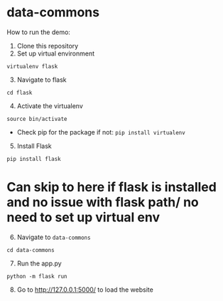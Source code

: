 # data-commons

How to run the demo:

1. Clone this repository
2. Set up virtual environment
```
virtualenv flask
```
3. Navigate to flask
```
cd flask
```
4. Activate the virtualenv
``` 
source bin/activate
```

* Check pip for the package if not:
  ``` pip install virtualenv ```

5. Install Flask
```
pip install flask
```
# Can skip to here if flask is installed and no issue with flask path/ no need to set up virtual env

6. Navigate to ``` data-commons ```
```
cd data-commons
```
7. Run the app.py
```
python -m flask run
```
8. Go to http://127.0.0.1:5000/ to load the website
